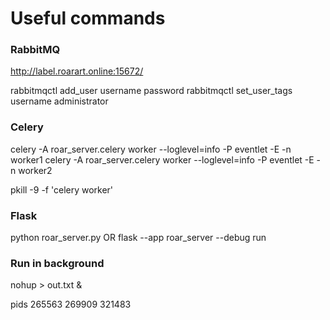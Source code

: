 # Useful commands 

### RabbitMQ
http://label.roarart.online:15672/

rabbitmqctl add_user username password
rabbitmqctl set_user_tags username administrator

### Celery
celery -A roar_server.celery worker --loglevel=info -P eventlet -E -n worker1
celery -A roar_server.celery worker --loglevel=info -P eventlet -E -n worker2

pkill -9 -f 'celery worker'

### Flask
python roar_server.py
OR
flask --app roar_server --debug run


### Run in background
nohup <command> > out.txt &

pids
265563
269909
321483
